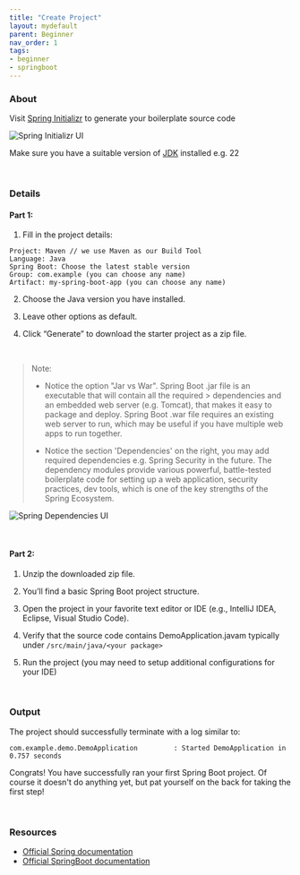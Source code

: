 ```yaml
---
title: "Create Project"
layout: mydefault
parent: Beginner
nav_order: 1
tags:
- beginner
- springboot
---
```


### About

Visit [Spring Initializr](https://start.spring.io/) to generate your boilerplate source code

![Spring Initializr UI]({{site.baseurl}}/assets/images/docs/beginner/create_project/spring_initializr.png)

Make sure you have a suitable version of [JDK](https://www.oracle.com/sg/java/technologies/downloads/) installed e.g. 22

<br>

### Details

#### Part 1:

1. Fill in the project details:
```
Project: Maven // we use Maven as our Build Tool
Language: Java
Spring Boot: Choose the latest stable version
Group: com.example (you can choose any name)
Artifact: my-spring-boot-app (you can choose any name)
```

2. Choose the Java version you have installed.

3. Leave other options as default.

4. Click “Generate” to download the starter project as a zip file.

<br>

> Note:
> 
> - Notice the option "Jar vs War". Spring Boot .jar file is an executable that will contain all the required > dependencies and an embedded web server (e.g. Tomcat), that makes it easy to package and deploy.
> Spring Boot .war file requires an existing web server to run, which may be useful if you have multiple web apps to run together.
> 
> - Notice the section 'Dependencies' on the right, you may add required dependencies e.g. Spring Security in the future. The dependency modules provide various powerful, battle-tested boilerplate code for setting up a web application, security practices, dev tools, which is one of the key strengths of the Spring Ecosystem.

![Spring Dependencies UI]({{site.baseurl}}/assets/images/docs/beginner/create_project/spring_dependencies.png)

<br>

#### Part 2:
1. Unzip the downloaded zip file.

2. You’ll find a basic Spring Boot project structure.

3. Open the project in your favorite text editor or IDE (e.g., IntelliJ IDEA, Eclipse, Visual Studio Code).

4. Verify that the source code contains DemoApplication.javam typically under `/src/main/java/<your package>`

5. Run the project (you may need to setup additional configurations for your IDE)

<br>

### Output
The project should successfully terminate with a log similar to:
```
com.example.demo.DemoApplication         : Started DemoApplication in 0.757 seconds
```

Congrats! You have successfully ran your first Spring Boot project. Of course it doesn't do anything yet, but pat yourself on the back for taking the first step!

<br>

### Resources
- [Official Spring documentation](https://docs.spring.io/spring-framework/reference/index.html)
- [Official SpringBoot documentation](https://spring.io/projects/spring-boot)